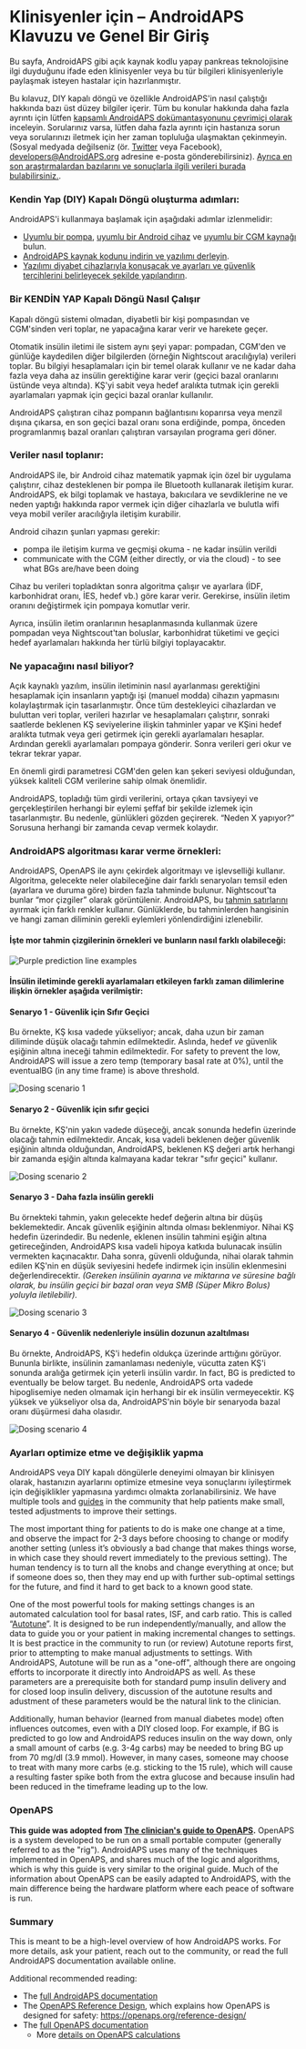 # Klinisyenler için – AndroidAPS Klavuzu ve Genel Bir Giriş

Bu sayfa, AndroidAPS gibi açık kaynak kodlu yapay pankreas teknolojisine ilgi duyduğunu ifade eden klinisyenler veya bu tür bilgileri klinisyenleriyle paylaşmak isteyen hastalar için hazırlanmıştır.

Bu kılavuz, DIY kapalı döngü ve özellikle AndroidAPS'in nasıl çalıştığı hakkında bazı üst düzey bilgiler içerir. Tüm bu konular hakkında daha fazla ayrıntı için lütfen [kapsamlı AndroidAPS dokümantasyonunu çevrimiçi olarak](../index.rst) inceleyin. Sorularınız varsa, lütfen daha fazla ayrıntı için hastanıza sorun veya sorularınızı iletmek için her zaman topluluğa ulaşmaktan çekinmeyin. (Sosyal medyada değilseniz (ör. [Twitter](https://twitter.com/kozakmilos) veya Facebook), developers@AndroidAPS.org adresine e-posta gönderebilirsiniz). [Ayrıca en son araştırmalardan bazılarını ve sonuçlarla ilgili verileri burada bulabilirsiniz.](https://openaps.org/outcomes/).

### Kendin Yap (DIY) Kapalı Döngü oluşturma adımları:

AndroidAPS'i kullanmaya başlamak için aşağıdaki adımlar izlenmelidir:

* [Uyumlu bir pompa](../Hardware/pumps.md), [uyumlu bir Android cihaz](https://docs.google.com/spreadsheets/d/1gZAsN6f0gv6tkgy9EBsYl0BQNhna0RDqA9QGycAqCQc/edit?usp=sharing) ve [uyumlu bir CGM kaynağı](../Configuration/BG-Source.rst) bulun.
* [AndroidAPS kaynak kodunu indirin ve yazılımı derleyin](../Installing-AndroidAPS/Building-APK.md).
* [Yazılımı diyabet cihazlarıyla konuşacak ve ayarları ve güvenlik tercihlerini belirleyecek şekilde yapılandırın](../index#configuration).

### Bir KENDİN YAP Kapalı Döngü Nasıl Çalışır

Kapalı döngü sistemi olmadan, diyabetli bir kişi pompasından ve CGM'sinden veri toplar, ne yapacağına karar verir ve harekete geçer.

Otomatik insülin iletimi ile sistem aynı şeyi yapar: pompadan, CGM'den ve günlüğe kaydedilen diğer bilgilerden (örneğin Nightscout aracılığıyla) verileri toplar. Bu bilgiyi hesaplamaları için bir temel olarak kullanır ve ne kadar daha fazla veya daha az insülin gerektiğine karar verir (geçici bazal oranlarını üstünde veya altında). KŞ'yi sabit veya hedef aralıkta tutmak için gerekli ayarlamaları yapmak için geçici bazal oranlar kullanılır.

AndroidAPS çalıştıran cihaz pompanın bağlantısını koparırsa veya menzil dışına çıkarsa, en son geçici bazal oranı sona erdiğinde, pompa, önceden programlanmış bazal oranları çalıştıran varsayılan programa geri döner.

### Veriler nasıl toplanır:

AndroidAPS ile, bir Android cihaz matematik yapmak için özel bir uygulama çalıştırır, cihaz desteklenen bir pompa ile Bluetooth kullanarak iletişim kurar. AndroidAPS, ek bilgi toplamak ve hastaya, bakıcılara ve sevdiklerine ne ve neden yaptığı hakkında rapor vermek için diğer cihazlarla ve bulutla wifi veya mobil veriler aracılığıyla iletişim kurabilir.

Android cihazın şunları yapması gerekir:

* pompa ile iletişim kurma ve geçmişi okuma - ne kadar insülin verildi
* communicate with the CGM (either directly, or via the cloud) - to see what BGs are/have been doing

Cihaz bu verileri topladıktan sonra algoritma çalışır ve ayarlara (İDF, karbonhidrat oranı, İES, hedef vb.) göre karar verir. Gerekirse, insülin iletim oranını değiştirmek için pompaya komutlar verir.

Ayrıca, insülin iletim oranlarının hesaplanmasında kullanmak üzere pompadan veya Nightscout'tan boluslar, karbonhidrat tüketimi ve geçici hedef ayarlamaları hakkında her türlü bilgiyi toplayacaktır.

### Ne yapacağını nasıl biliyor?

Açık kaynaklı yazılım, insülin iletiminin nasıl ayarlanması gerektiğini hesaplamak için insanların yaptığı işi (manuel modda) cihazın yapmasını kolaylaştırmak için tasarlanmıştır. Önce tüm destekleyici cihazlardan ve buluttan veri toplar, verileri hazırlar ve hesaplamaları çalıştırır, sonraki saatlerde beklenen KŞ seviyelerine ilişkin tahminler yapar ve KŞini hedef aralıkta tutmak veya geri getirmek için gerekli ayarlamaları hesaplar. Ardından gerekli ayarlamaları pompaya gönderir. Sonra verileri geri okur ve tekrar tekrar yapar.

En önemli girdi parametresi CGM'den gelen kan şekeri seviyesi olduğundan, yüksek kaliteli CGM verilerine sahip olmak önemlidir.

AndroidAPS, topladığı tüm girdi verilerini, ortaya çıkan tavsiyeyi ve gerçekleştirilen herhangi bir eylemi şeffaf bir şekilde izlemek için tasarlanmıştır. Bu nedenle, günlükleri gözden geçirerek. “Neden X yapıyor?” Sorusuna herhangi bir zamanda cevap vermek kolaydır.

### AndroidAPS algoritması karar verme örnekleri:

AndroidAPS, OpenAPS ile aynı çekirdek algoritmayı ve işlevselliği kullanır. Algoritma, gelecekte neler olabileceğine dair farklı senaryoları temsil eden (ayarlara ve duruma göre) birden fazla tahminde bulunur. Nightscout'ta bunlar “mor çizgiler” olarak görüntülenir. AndroidAPS, bu [tahmin satırlarını](../Installing-AndroidAPS/Releasenotes#overview-tab) ayırmak için farklı renkler kullanır. Günlüklerde, bu tahminlerden hangisinin ve hangi zaman diliminin gerekli eylemleri yönlendirdiğini izlenebilir.

#### İşte mor tahmin çizgilerinin örnekleri ve bunların nasıl farklı olabileceği:

![Purple prediction line examples](../images/Prediction_lines.jpg)

#### İnsülin iletiminde gerekli ayarlamaları etkileyen farklı zaman dilimlerine ilişkin örnekler aşağıda verilmiştir:

#### Senaryo 1 - Güvenlik için Sıfır Geçici

Bu örnekte, KŞ kısa vadede yükseliyor; ancak, daha uzun bir zaman diliminde düşük olacağı tahmin edilmektedir. Aslında, hedef *ve* güvenlik eşiğinin altına ineceği tahmin edilmektedir. For safety to prevent the low, AndroidAPS will issue a zero temp (temporary basal rate at 0%), until the eventualBG (in any time frame) is above threshold.

![Dosing scenario 1](../images/Dosing_scenario_1.jpg)

#### Senaryo 2 - Güvenlik için sıfır geçici

Bu örnekte, KŞ'nin yakın vadede düşeceği, ancak sonunda hedefin üzerinde olacağı tahmin edilmektedir. Ancak, kısa vadeli beklenen değer güvenlik eşiğinin altında olduğundan, AndroidAPS, beklenen KŞ değeri artık herhangi bir zamanda eşiğin altında kalmayana kadar tekrar "sıfır geçici" kullanır.

![Dosing scenario 2](../images/Dosing_scenario_2.jpg)

#### Senaryo 3 - Daha fazla insülin gerekli

Bu örnekteki tahmin, yakın gelecekte hedef değerin altına bir düşüş beklemektedir. Ancak güvenlik eşiğinin altında olması beklenmiyor. Nihai KŞ hedefin üzerindedir. Bu nedenle, eklenen insülin tahmini eşiğin altına getireceğinden, AndroidAPS kısa vadeli hipoya katkıda bulunacak insülin vermekten kaçınacaktır. Daha sonra, güvenli olduğunda, nihai olarak tahmin edilen KŞ'nin en düşük seviyesini hedefe indirmek için insülin eklenmesini değerlendirecektir. *(Gereken insülinin ayarına ve miktarına ve süresine bağlı olarak, bu insülin geçici bir bazal oran veya SMB (Süper Mikro Bolus) yoluyla iletilebilir).*

![Dosing scenario 3](../images/Dosing_scenario_3.jpg)

#### Senaryo 4 - Güvenlik nedenleriyle insülin dozunun azaltılması

Bu örnekte, AndroidAPS, KŞ'i hedefin oldukça üzerinde arttığını görüyor. Bununla birlikte, insülinin zamanlaması nedeniyle, vücutta zaten KŞ'i sonunda aralığa getirmek için yeterli insülin vardır. In fact, BG is predicted to eventually be below target. Bu nedenle, AndroidAPS orta vadede hipoglisemiye neden olmamak için herhangi bir ek insülin vermeyecektir. KŞ yüksek ve yükseliyor olsa da, AndroidAPS'nin böyle bir senaryoda bazal oranı düşürmesi daha olasıdır.

![Dosing scenario 4](../images/Dosing_scenario_4.jpg)

### Ayarları optimize etme ve değişiklik yapma

AndroidAPS veya DIY kapalı döngülerle deneyimi olmayan bir klinisyen olarak, hastanızın ayarlarını optimize etmesine veya sonuçlarını iyileştirmek için değişiklikler yapmasına yardımcı olmakta zorlanabilirsiniz. We have multiple tools and [guides](https://openaps.readthedocs.io/en/latest/docs/Customize-Iterate/optimize-your-settings.html) in the community that help patients make small, tested adjustments to improve their settings.

The most important thing for patients to do is make one change at a time, and observe the impact for 2-3 days before choosing to change or modify another setting (unless it’s obviously a bad change that makes things worse, in which case they should revert immediately to the previous setting). The human tendency is to turn all the knobs and change everything at once; but if someone does so, then they may end up with further sub-optimal settings for the future, and find it hard to get back to a known good state.

One of the most powerful tools for making settings changes is an automated calculation tool for basal rates, ISF, and carb ratio. This is called “[Autotune](https://openaps.readthedocs.io/en/latest/docs/Customize-Iterate/autotune.html)”. It is designed to be run independently/manually, and allow the data to guide you or your patient in making incremental changes to settings. It is best practice in the community to run (or review) Autotune reports first, prior to attempting to make manual adjustments to settings. With AndroidAPS, Autotune will be run as a "one-off", although there are ongoing efforts to incorporate it directly into AndroidAPS as well. As these parameters are a prerequisite both for standard pump insulin delivery and for closed loop insulin delivery, discussion of the autotune results and adustment of these parameters would be the natural link to the clinician.

Additionally, human behavior (learned from manual diabetes mode) often influences outcomes, even with a DIY closed loop. For example, if BG is predicted to go low and AndroidAPS reduces insulin on the way down, only a small amount of carbs (e.g. 3-4g carbs) may be needed to bring BG up from 70 mg/dl (3.9 mmol). However, in many cases, someone may choose to treat with many more carbs (e.g. sticking to the 15 rule), which will cause a resulting faster spike both from the extra glucose and because insulin had been reduced in the timeframe leading up to the low.

### OpenAPS

**This guide was adopted from [The clinician's guide to OpenAPS](https://openaps.readthedocs.io/en/latest/docs/Resources/clinician-guide-to-OpenAPS.html).** OpenAPS is a system developed to be run on a small portable computer (generally referred to as the "rig"). AndroidAPS uses many of the techniques implemented in OpenAPS, and shares much of the logic and algorithms, which is why this guide is very similar to the original guide. Much of the information about OpenAPS can be easily adapted to AndroidAPS, with the main difference being the hardware platform where each peace of software is run.

### Summary

This is meant to be a high-level overview of how AndroidAPS works. For more details, ask your patient, reach out to the community, or read the full AndroidAPS documentation available online.

Additional recommended reading:

* The [full AndroidAPS documentation](../index)
* The [OpenAPS Reference Design](https://OpenAPS.org/reference-design/), which explains how OpenAPS is designed for safety: https://openaps.org/reference-design/
* The [full OpenAPS documentation](https://openaps.readthedocs.io/en/latest/index.html) 
  * More [details on OpenAPS calculations](https://openaps.readthedocs.io/en/latest/docs/While%20You%20Wait%20For%20Gear/Understand-determine-basal.html#understanding-the-determine-basal-logic)